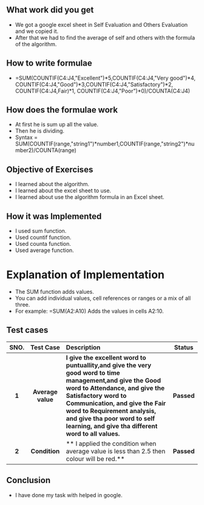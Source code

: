 ## What work did you get 
 + We got a google excel sheet in Self Evaluation and Others Evaluation and we copied it.
 + After that we had to find the average of self and others with the formula of the algorithm.

## How to write formulae

* =SUM(COUNTIF(C4:J4,"Excellent")*5,COUNTIF(C4:J4,"Very good")*4,
COUNTIF(C4:J4,"Good")*3,COUNTIF(C4:J4,"Satisfactory")*2, COUNTIF(C4:J4,Fair)*1,
COUNTIF(C4:J4,"Poor")*0)/COUNTA(C4:J4)

## How does the formulae work
+ At first he is sum up all the value.
+ Then he is dividing.
+ Syntax = SUM(COUNTIF(range,"string1")*number1,COUNTIF(range,"string2")*number2)/COUNTA(range)

## Objective of Exercises
+ I learned about the algorithm.
+ I learned about the excel sheet to use.
+ I learned about use the algorithm formula in an Excel sheet.

## How it was Implemented
+ I used sum function.
+ Used countif function.
+ Used counta function.
+ Used average function.

# Explanation of Implementation
+ The SUM function adds values. 
+ You can add individual values, cell references or ranges or a mix of all three. 
+ For example: =SUM(A2:A10) Adds the values in cells A2:10.

## Test cases

| **SNO.**| **Test Case**| **Description**| **Status**|
| :---:    | :---:        |:---            |  :----:   |
| **1**| **Average value**| **I give the excellent word to puntuallity,and give the very good word to time management,and give the Good word to Attendance, and give the Satisfactory word to Communication, and give the Fair word to Requirement analysis, and give tha poor word to  self learning, and give tha different word to all values.**| **Passed**|
| **2**| **Condition**| ** I applied the condition when average value is less than 2.5 then colour will be red.**| **Passed**|

## Conclusion
+ I have done my task with helped in google.

